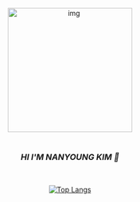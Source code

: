 <div align="center">
  <br>
  <img width="250"alt="img"src="https://github.com/Nyu0Kim/Nyu0Kim/assets/150310469/78f1072e-ce01-44a5-928b-c7f0bd7cde43" />

<br>
<br>
<h3><i>HI I'M NANYOUNG KIM 👋</i></h3>
<br>
  
[![Top Langs](https://github-readme-stats.vercel.app/api/top-langs/?username=Nyu0Kim&langs_count=10&layout=compact&theme=github_dark&hide_border=true&title_color=ecd5d0)]()

<br>

</div>
